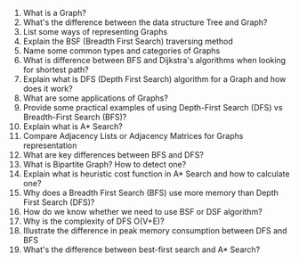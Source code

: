1. What is a Graph?
2. What's the difference between the data structure Tree and Graph?
3. List some ways of representing Graphs
4. Explain the BSF (Breadth First Search) traversing method
5. Name some common types and categories of Graphs
6. What is difference between BFS and Dijkstra's algorithms when looking for shortest path?
7. Explain what is DFS (Depth First Search) algorithm for a Graph and how does it work?
8. What are some applications of Graphs?
9. Provide some practical examples of using Depth-First Search (DFS) vs Breadth-First Search (BFS)?
10. Explain what is A* Search?
11. Compare Adjacency Lists or Adjacency Matrices for Graphs representation
12. What are key differences between BFS and DFS?
13. What is Bipartite Graph? How to detect one?
14. Explain what is heuristic cost function in A* Search and how to calculate one?
15. Why does a Breadth First Search (BFS) use more memory than Depth First Search (DFS)?
16. How do we know whether we need to use BSF or DSF algorithm?
17. Why is the complexity of DFS O(V+E)?
18. Illustrate the difference in peak memory consumption between DFS and BFS
19. What's the difference between best-first search and A* Search?
